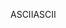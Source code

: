 <span data-ttu-id="bfae0-101">ASCII</span><span class="sxs-lookup"><span data-stu-id="bfae0-101">ASCII</span></span>